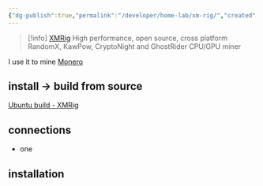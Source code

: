 ```yaml
---
{"dg-publish":true,"permalink":"/developer/home-lab/xm-rig/","created":"2025-04-09T22:18:22.047-05:00","updated":"2025-04-09T11:41:09.000-05:00"}
---
```


> [!info] [XMRig](https://xmrig.com/)
> High performance, open source, cross platform RandomX, KawPow, CryptoNight and GhostRider CPU/GPU miner

I use it to mine [Monero](https://www.getmonero.org/)

## install -> build from source
[Ubuntu build - XMRig](https://xmrig.com/docs/miner/build/ubuntu)

## connections
- one

## installation
